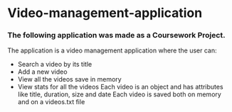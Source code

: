 # Video-management-application
### The following application was made as a Coursework Project. 
The application is a video management application where the user can: 
  * Search a video by its title
  * Add a new video
  * View all the videos save in memory 
  * View stats for all the videos
Each video is an object and has attributes like title, duration, size and date
Each video is saved both on memory and on a videos.txt file
